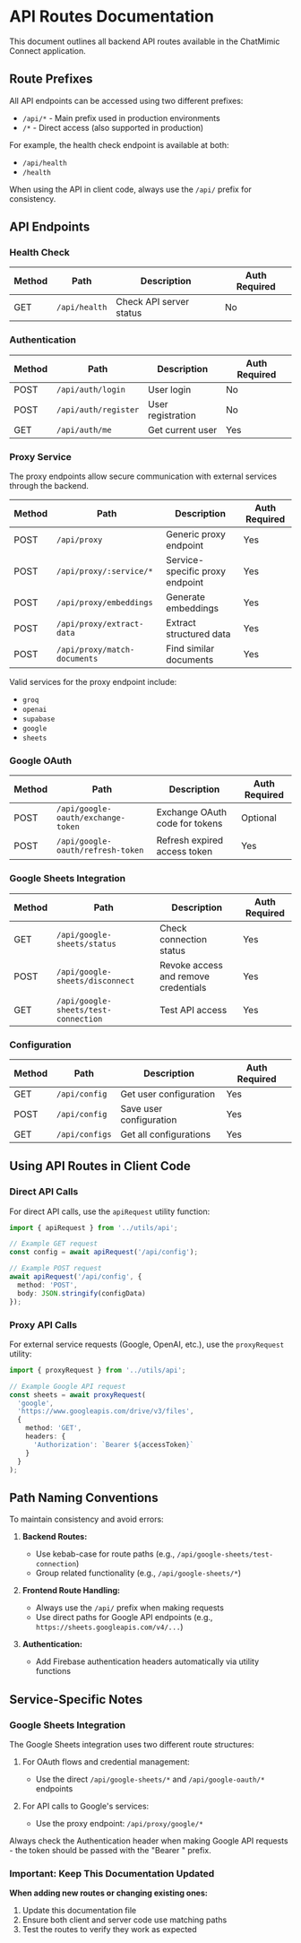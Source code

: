 # API Routes Documentation

This document outlines all backend API routes available in the ChatMimic Connect application.

## Route Prefixes

All API endpoints can be accessed using two different prefixes:

- `/api/*` - Main prefix used in production environments
- `/*` - Direct access (also supported in production)

For example, the health check endpoint is available at both:
- `/api/health`
- `/health`

When using the API in client code, always use the `/api/` prefix for consistency.

## API Endpoints

### Health Check

| Method | Path | Description | Auth Required |
|--------|------|-------------|--------------|
| GET | `/api/health` | Check API server status | No |

### Authentication

| Method | Path | Description | Auth Required |
|--------|------|-------------|--------------|
| POST | `/api/auth/login` | User login | No |
| POST | `/api/auth/register` | User registration | No |
| GET | `/api/auth/me` | Get current user | Yes |

### Proxy Service

The proxy endpoints allow secure communication with external services through the backend.

| Method | Path | Description | Auth Required |
|--------|------|-------------|--------------|
| POST | `/api/proxy` | Generic proxy endpoint | Yes |
| POST | `/api/proxy/:service/*` | Service-specific proxy endpoint | Yes |
| POST | `/api/proxy/embeddings` | Generate embeddings | Yes |
| POST | `/api/proxy/extract-data` | Extract structured data | Yes |
| POST | `/api/proxy/match-documents` | Find similar documents | Yes |

Valid services for the proxy endpoint include:
- `groq`
- `openai`
- `supabase`
- `google`
- `sheets`

### Google OAuth

| Method | Path | Description | Auth Required |
|--------|------|-------------|--------------|
| POST | `/api/google-oauth/exchange-token` | Exchange OAuth code for tokens | Optional |
| POST | `/api/google-oauth/refresh-token` | Refresh expired access token | Yes |

### Google Sheets Integration

| Method | Path | Description | Auth Required |
|--------|------|-------------|--------------|
| GET | `/api/google-sheets/status` | Check connection status | Yes |
| POST | `/api/google-sheets/disconnect` | Revoke access and remove credentials | Yes |
| GET | `/api/google-sheets/test-connection` | Test API access | Yes |

### Configuration

| Method | Path | Description | Auth Required |
|--------|------|-------------|--------------|
| GET | `/api/config` | Get user configuration | Yes |
| POST | `/api/config` | Save user configuration | Yes |
| GET | `/api/configs` | Get all configurations | Yes |

## Using API Routes in Client Code

### Direct API Calls

For direct API calls, use the `apiRequest` utility function:

```typescript
import { apiRequest } from '../utils/api';

// Example GET request
const config = await apiRequest('/api/config');

// Example POST request
await apiRequest('/api/config', {
  method: 'POST',
  body: JSON.stringify(configData)
});
```

### Proxy API Calls

For external service requests (Google, OpenAI, etc.), use the `proxyRequest` utility:

```typescript
import { proxyRequest } from '../utils/api';

// Example Google API request
const sheets = await proxyRequest(
  'google',
  'https://www.googleapis.com/drive/v3/files',
  {
    method: 'GET',
    headers: {
      'Authorization': `Bearer ${accessToken}`
    }
  }
);
```

## Path Naming Conventions

To maintain consistency and avoid errors:

1. **Backend Routes:**
   - Use kebab-case for route paths (e.g., `/api/google-sheets/test-connection`)
   - Group related functionality (e.g., `/api/google-sheets/*`)

2. **Frontend Route Handling:**
   - Always use the `/api/` prefix when making requests
   - Use direct paths for Google API endpoints (e.g., `https://sheets.googleapis.com/v4/...`)

3. **Authentication:**
   - Add Firebase authentication headers automatically via utility functions

## Service-Specific Notes

### Google Sheets Integration

The Google Sheets integration uses two different route structures:

1. For OAuth flows and credential management:
   - Use the direct `/api/google-sheets/*` and `/api/google-oauth/*` endpoints

2. For API calls to Google's services:
   - Use the proxy endpoint: `/api/proxy/google/*`

Always check the Authentication header when making Google API requests - the token should be passed with the "Bearer " prefix.

### Important: Keep This Documentation Updated

**When adding new routes or changing existing ones:**

1. Update this documentation file
2. Ensure both client and server code use matching paths
3. Test the routes to verify they work as expected 
